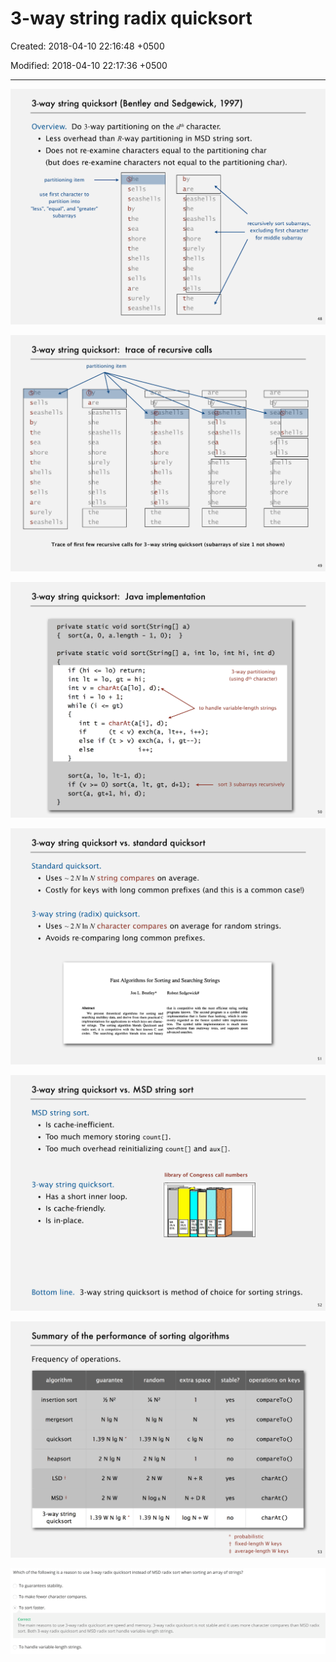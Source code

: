 # 3-way string radix quicksort

Created: 2018-04-10 22:16:48 +0500

Modified: 2018-04-10 22:17:36 +0500

---

![image](media/3-way-string-radix-quicksort-image1.png)

![image](media/3-way-string-radix-quicksort-image2.png)

![image](media/3-way-string-radix-quicksort-image3.png)

![image](media/3-way-string-radix-quicksort-image4.png)

![image](media/3-way-string-radix-quicksort-image5.png)

![image](media/3-way-string-radix-quicksort-image6.png)

![image](media/3-way-string-radix-quicksort-image7.png)



